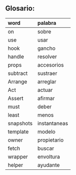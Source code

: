 
## Glosario:

| word      | palabra      |
| :--       | :--          |
| on        | sobre        | 
| use       | usar         |
| hook      | gancho       |
| handle    | resolver     |
| props     | accesorios   |
| subtract  | sustraer     |
| Arrange   | arreglar     |
| Act       | actuar       |
| Assert    | afirmar      |
| must      | deber        |
| least     | menos        |
| snapshots | instantaneas |
| template  | modelo       |
| owner     | propietario  |
| fetch     | buscar       |
| wrapper   | envoltura    |
| helper    | ayudante     |